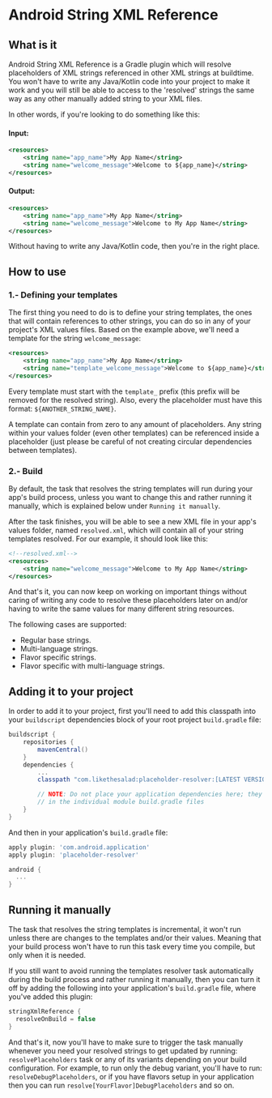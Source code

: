 # Android String XML Reference
## What is it
Android String XML Reference is a Gradle plugin which will
resolve placeholders of XML strings referenced in other XML strings
at buildtime. You won't have to write any Java/Kotlin code into your
project to make it work and you will still be able to access to the 'resolved'
strings the same way as any other manually added string to your
XML files.

In other words, if you're looking to do something like this:

#### Input:
```xml
<resources>
    <string name="app_name">My App Name</string>
    <string name="welcome_message">Welcome to ${app_name}</string>
</resources>
```
#### Output:
```xml
<resources>
    <string name="app_name">My App Name</string>
    <string name="welcome_message">Welcome to My App Name</string>
</resources>
```
Without having to write any Java/Kotlin code, then you're in the right place.

## How to use
### 1.- Defining your templates
The first thing you need to do is to define your string templates,
the ones that will contain references to other strings, you can do so
in any of your project's XML values files. Based on the example above,
we'll need a template for the string `welcome_message`:
```xml
<resources>
    <string name="app_name">My App Name</string>
    <string name="template_welcome_message">Welcome to ${app_name}</string>
</resources>
```
Every template must start with the `template_` prefix (this prefix will be
removed for the resolved string). Also, every the placeholder must have
this format: `${ANOTHER_STRING_NAME}`.

A template can contain from zero to any amount of placeholders. Any string within your values folder (even other templates) can be referenced
inside a placeholder (just please be careful of not creating circular
dependencies between templates).

### 2.- Build
By default, the task that resolves the string templates will run during
your app's build process, unless you want to change this and rather
running it manually, which is explained below under `Running it manually`.

After the task finishes, you will be able to see a new XML file
in your app's values folder, named `resolved.xml`, which will contain
all of your string templates resolved. For our example, it should look
like this:
```xml
<!--resolved.xml-->
<resources>
    <string name="welcome_message">Welcome to My App Name</string>
</resources>
```

And that's it, you can now keep on working on important things without
caring of writing any code to resolve these placeholders later on
and/or having to write the same values for many different
string resources.

The following cases are supported:

- Regular base strings.
- Multi-language strings.
- Flavor specific strings.
- Flavor specific with multi-language strings.

## Adding it to your project
In order to add it to your project, first you'll need to add this
classpath into your `buildscript` dependencies block of your root project
`build.gradle` file:
```groovy
buildscript {
    repositories {
        mavenCentral()
    }
    dependencies {
        ...
        classpath "com.likethesalad:placeholder-resolver:[LATEST VERSION]"

        // NOTE: Do not place your application dependencies here; they belong
        // in the individual module build.gradle files
    }
}
```

And then in your application's `build.gradle` file:

```groovy
apply plugin: 'com.android.application'
apply plugin: 'placeholder-resolver'

android {
  ...
}
```

## Running it manually
The task that resolves the string templates is incremental,
it won't run unless there are changes to the templates and/or
their values. Meaning that your build process won't have to run this
task every time you compile, but only when it is needed.

If you still want to avoid running the templates resolver task
automatically during the build process and rather running it manually, then
you can turn it off by adding the following into your application's
`build.gradle` file, where you've added this plugin:
```groovy
stringXmlReference {
  resolveOnBuild = false
}
```

And that's it, now you'll have to make sure to trigger the task
manually whenever you need your resolved strings to get
updated by running: `resolvePlaceholders` task or any of its
variants depending on your build configuration.
For example, to run only the debug variant, you'll have to run:
`resolveDebugPlaceholders`, or if you have flavors setup in your application
then you can run `resolve[YourFlavor]DebugPlaceholders` and so on.